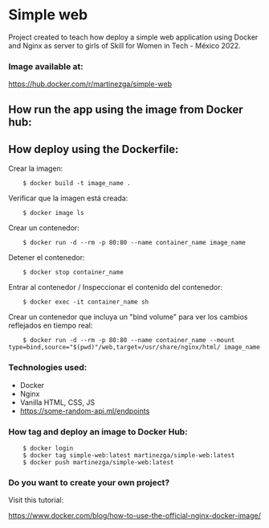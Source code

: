 # Simple web

Project created to teach how deploy a simple web application using Docker and Nginx as server to girls of Skill for Women in Tech - México 2022.

### Image available at:

https://hub.docker.com/r/martinezga/simple-web

## How run the app using the image from Docker hub:


## How deploy using the Dockerfile:

Crear la imagen:

        $ docker build -t image_name .

Verificar que la imagen está creada:

        $ docker image ls

Crear un contenedor:

        $ docker run -d --rm -p 80:80 --name container_name image_name

Detener el contenedor:

        $ docker stop container_name

Entrar al contenedor / Inspeccionar el contenido del contenedor:

        $ docker exec -it container_name sh

Crear un contenedor que incluya un "bind volume" para ver los cambios reflejados en tiempo real:

        $ docker run -d --rm -p 80:80 --name container_name --mount type=bind,source="$(pwd)"/web,target=/usr/share/nginx/html/ image_name

### Technologies used:

- Docker
- Nginx
- Vanilla HTML, CSS, JS
- https://some-random-api.ml/endpoints


### How tag and deploy an image to Docker Hub:

        $ docker login
        $ docker tag simple-web:latest martinezga/simple-web:latest
        $ docker push martinezga/simple-web:latest

### Do you want to create your own project?

Visit this tutorial:

https://www.docker.com/blog/how-to-use-the-official-nginx-docker-image/
